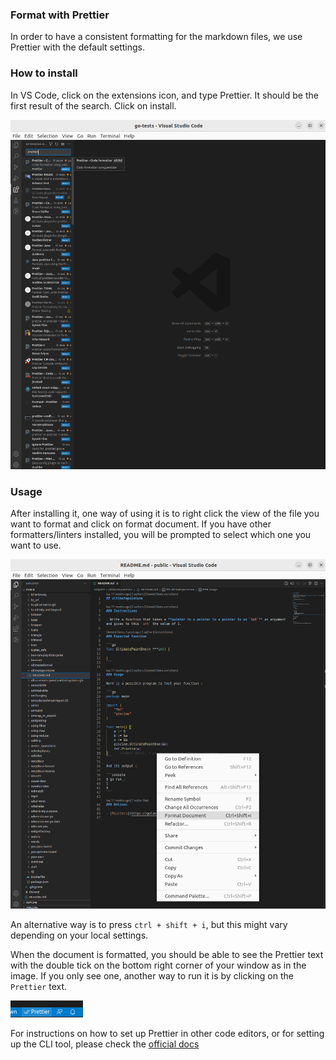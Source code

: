 ### Format with Prettier

In order to have a consistent formatting for the markdown files, we use Prettier with the default settings.

### How to install

In VS Code, click on the extensions icon, and type Prettier. It should be the first result of the search. Click on install.

![install-prettier](install-prettier.png)

### Usage

After installing it, one way of using it is to right click the view of the file you want to format and click on format document. If you have other formatters/linters installed, you will be prompted to select which one you want to use.

![format-document-prettier](format-document-prettier.png)

An alternative way is to press `ctrl + shift + i`, but this might vary depending on your local settings.

When the document is formatted, you should be able to see the Prettier text with the double tick on the bottom right corner of your window as in the image. If you only see one, another way to run it is by clicking on the `Prettier` text.

![double-tick-prettier](double-tick-prettier.png)

For instructions on how to set up Prettier in other code editors, or for setting up the CLI tool, please check the [official docs](https://prettier.io/docs/en/install.html)
